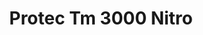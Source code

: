 ---
title: Protec Tm 3000 Nitro
designer: To Market
image_primary: img/AT%20ProTEC%20TM3000%20Nitro.jpg
href: https://www.tomkt.com/protec-swatches
description: "STRAIGHT%20EDGE%20TILE%3A%2038%22%20x%2038%22"
tags: 
  - to-market
  - rubber-flooring-protec
category: rubber-flooring-protec
subtitle: 
manufacturer: ToMarket
slug: /manufacturers/to-market/rubber-flooring-protec/to-market-protec-tm-3000-nitro
---